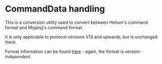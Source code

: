 ﻿# CommandData handling

This is a conversion utility used to convert between Helium's command format and Mojang's command format.

It is only applicable to protocol versions V13 and upwards; but is unchanged there.

Format information can be found [here](https://wiki.vg/Command_Data) - again, the format is *version-independent.*
